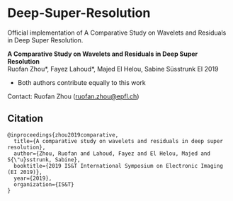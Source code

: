 # Deep-Super-Resolution

Official implementation of A Comparative Study on Wavelets and Residuals in Deep Super Resolution.

**A Comparative Study on Wavelets and Residuals in Deep Super Resolution**  
Ruofan Zhou*, Fayez Lahoud*, Majed El Helou, Sabine Süsstrunk
EI 2019
* Both authors contribute equally to this work

Contact: Ruofan Zhou (ruofan.zhou@epfl.ch)

## Citation
```
@inproceedings{zhou2019comparative,
  title={A comparative study on wavelets and residuals in deep super resolution},
  author={Zhou, Ruofan and Lahoud, Fayez and El Helou, Majed and S{\"u}sstrunk, Sabine},
  booktitle={2019 IS&T International Symposium on Electronic Imaging (EI 2019)},
  year={2019},
  organization={IS&T}
}
```

